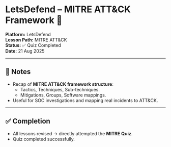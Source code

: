 
# LetsDefend – MITRE ATT&CK Framework 🎯

**Platform:** LetsDefend  
**Lesson Path:** MITRE ATT&CK  
**Status:** ✅ Quiz Completed  
**Date:** 21 Aug 2025  

---

## 📝 Notes
- Recap of **MITRE ATT&CK framework structure**:
  - Tactics, Techniques, Sub-techniques.  
  - Mitigations, Groups, Software mappings.  
- Useful for SOC investigations and mapping real incidents to ATT&CK.  

---

## ✅ Completion
- All lessons revised → directly attempted the **MITRE Quiz**.  
- Quiz completed successfully.  
